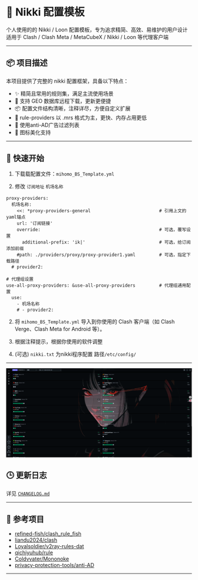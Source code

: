 <!--
 * @Author: bsakura
 * @Date: 2025-08-05 12:15:01
 * @LastEditors: BSakura
 * @LastEditTime: 2025-08-06 05:32:44
 * @FilePath: /undefined/Users/bsakura/Documents/github/mihomo-config/README.md
 * @Description: 
 * 
 * Copyright (c) 2025 by bsakura, All Rights Reserved. 
-->
# 🧩 Nikki 配置模板

个人使用的的 Nikki / Loon 配置模板，专为追求精简、高效、易维护的用户设计
适用于 Clash / Clash Meta / MetaCubeX / Nikki / Loon 等代理客户端

---

## 📦 项目描述

本项目提供了完整的 nikki 配置框架，具备以下特点：

- ✨ 精简且常用的规则集，满足主流使用场景
- 🔧 支持 GEO 数据库远程下载，更新更便捷
- 📦 配置文件结构清晰，注释详尽，方便自定义扩展
- 📁 rule-providers 以 .mrs 格式为主，更快、内存占用更低
- 🧱 使用anti-AD广告过滤列表 
- 🎨 图标美化支持

---

## 📌 快速开始

1. 下载载配置文件：`mihomo_BS_Template.yml` 

2. 修改 `订阅地址` `机场名称`
```
proxy-providers:
  机场名称:
    <<: *proxy-providers-general                          # 引用上文的yaml锚点
    url: '订阅链接'
    override:                                             # 可选，覆写设置
      additional-prefix: 'ik|'                            # 可选，给订阅添加前缀
    #path: ./providers/proxy/proxy-provider1.yaml         # 可选，指定下载路径
  # provider2:

# 代理组设置
use-all-proxy-providers: &use-all-proxy-providers         # 代理组通用配置
  use:
    - 机场名称
    # - provider2:
```

2. 将 `mihomo_BS_Template.yml` 导入到你使用的 Clash 客户端（如 Clash Verge、Clash Meta for Android 等）。

3. 根据注释提示，根据你使用的软件调整

4. (可选) `nikki.txt` 为nikki程序配置 路径`/etc/config/`

---

![策略组展示](<FireShot Capture 006 - zashboard - 代理 - [10.10.2.2].png>)

## 🕒 更新日志

详见 [`CHANGELOG.md`](CHANGELOG.md)

---

## 🧠 参考项目

- [refined-fish/clash_rule_fish](https://github.com/refined-fish/clash_rule_fish)
- [liandu2024/clash](https://github.com/liandu2024/clash)
- [Loyalsoldier/v2ray-rules-dat](https://github.com/Loyalsoldier/v2ray-rules-dat)
- [qichiyuhub/rule](https://github.com/qichiyuhub/rule)
- [Coldvvater/Mononoke](https://github.com/Coldvvater/Mononoke)
- [privacy-protection-tools/anti-AD](https://github.com/privacy-protection-tools/anti-AD)
---

